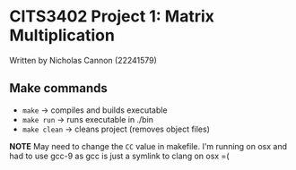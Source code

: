 # CITS3402 Project 1: Matrix Multiplication

Written by Nicholas Cannon (22241579)

## Make commands

- `make` -> compiles and builds executable
- `make run` -> runs executable in ./bin
- `make clean` -> cleans project (removes object files)

**NOTE**
May need to change the `CC` value in makefile. I'm running on osx and had to use gcc-9 as gcc is just a symlink to clang on osx =(
